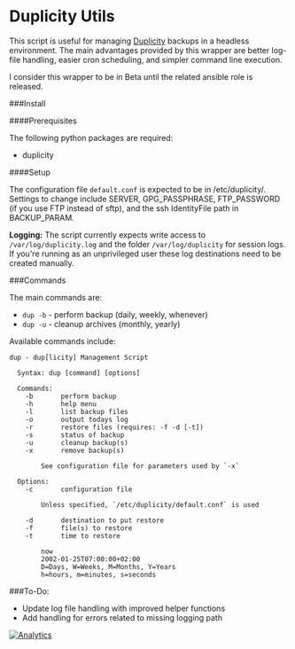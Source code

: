 # Duplicity Utils

This script is useful for managing [Duplicity](http://duplicity.nongnu.org/) backups in a headless environment.
The main advantages provided by this wrapper are better log-file handling, easier cron scheduling, and simpler
command line execution. 

I consider this wrapper to be in Beta until the related ansible role is released.

###Install

####Prerequisites

The following python packages are required:

* duplicity

####Setup

The configuration file `default.conf` is expected to be in /etc/duplicity/. Settings to change include SERVER, GPG_PASSPHRASE, FTP_PASSWORD 
(if you use FTP instead of sftp), and the ssh IdentityFile path in BACKUP_PARAM.

**Logging:** The script currently expects write access to `/var/log/duplicity.log` and the folder `/var/log/duplicity`
for session logs. If you're running as an unprivileged user these log destinations need to be created manually.

###Commands

The main commands are:

* `dup -b` - perform backup (daily, weekly, whenever)
* `dup -u` - cleanup archives (monthly, yearly)


Available commands include:

```
dup - dup[licity] Management Script

  Syntax: dup [command] [options]

  Commands:
    -b       perform backup
    -h       help menu
    -l       list backup files
    -o       output todays log
    -r       restore files (requires: -f -d [-t])
    -s       status of backup
    -u       cleanup backup(s)
    -x       remove backup(s)

        See configuration file for parameters used by `-x`

  Options:
    -c       configuration file

        Unless specified, `/etc/duplicity/default.conf` is used

    -d       destination to put restore
    -f       file(s) to restore
    -t       time to restore

        now
        2002-01-25T07:00:00+02:00
        D=Days, W=Weeks, M=Months, Y=Years
        h=hours, m=minutes, s=seconds
```

###To-Do:

* Update log file handling with improved helper functions
* Add handling for errors related to missing logging path


[![Analytics](https://cjs-beacon.appspot.com/UA-10006093-3/github/cjsheets/duplicity-utils?pixel)](https://github.com/cjsheets/duplicity-utils)
